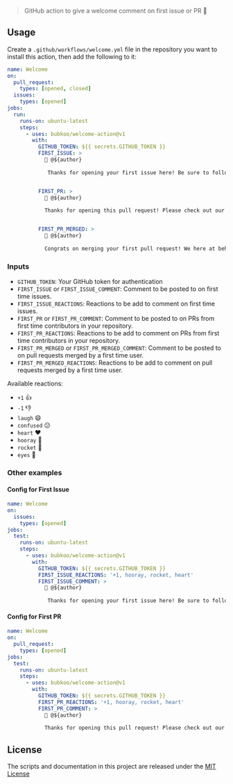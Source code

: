 > GitHub action to give a welcome comment on first issue or PR 💖

## Usage

Create a `.github/workflows/welcome.yml` file in the repository you want to install this action, then add the following to it:

```yml
name: Welcome
on:
  pull_request:
    types: [opened, closed]
  issues:
    types: [opened]
jobs:
  run:
    runs-on: ubuntu-latest
    steps:
      - uses: bubkoo/welcome-action@v1
        with:
          GITHUB_TOKEN: ${{ secrets.GITHUB_TOKEN }}
          FIRST_ISSUE: >
            👋 @${author}
            
             Thanks for opening your first issue here! Be sure to follow the issue template!


          FIRST_PR: >
            👋 @${author}
            
            Thanks for opening this pull request! Please check out our contributing guidelines.


          FIRST_PR_MERGED: >
            🎉 @${author}
            
            Congrats on merging your first pull request! We here at behaviorbot are proud of you!
```

### Inputs

- `GITHUB_TOKEN`: Your GitHub token for authentication
- `FIRST_ISSUE` or `FIRST_ISSUE_COMMENT`: Comment to be posted to on first time issues.
- `FIRST_ISSUE_REACTIONS`: Reactions to be add to comment on first time issues.
- `FIRST_PR` or `FIRST_PR_COMMENT`: Comment to be posted to on PRs from first time contributors in your repository.
- `FIRST_PR_REACTIONS`: Reactions to be add to comment on PRs from first time contributors in your repository.
- `FIRST_PR_MERGED` or `FIRST_PR_MERGED_COMMENT`: Comment to be posted to on pull requests merged by a first time user.
- `FIRST_PR_MERGED_REACTIONS`: Reactions to be add to comment on pull requests merged by a first time user.

Available reactions:
- `+1` 👍
- `-1` 👎
- `laugh` 😄
- `confused` 😕
- `heart` ❤️
- `hooray` 🎉
- `rocket` 🚀
- `eyes` 👀

### Other examples

#### Config for First Issue

```yml
name: Welcome
on:
  issues:
    types: [opened]
jobs:
  test:
    runs-on: ubuntu-latest
    steps:
      - uses: bubkoo/welcome-action@v1
        with:
          GITHUB_TOKEN: ${{ secrets.GITHUB_TOKEN }}
          FIRST_ISSUE_REACTIONS: '+1, hooray, rocket, heart'
          FIRST_ISSUE_COMMENT: >
            👋 @${author}
            
             Thanks for opening your first issue here! Be sure to follow the issue template!
```

#### Config for First PR

```yml
name: Welcome
on:
  pull_request:
    types: [opened]
jobs:
  test:
    runs-on: ubuntu-latest
    steps:
      - uses: bubkoo/welcome-action@v1
        with:
          GITHUB_TOKEN: ${{ secrets.GITHUB_TOKEN }}
          FIRST_PR_REACTIONS: '+1, hooray, rocket, heart'
          FIRST_PR_COMMENT: >
            👋 @${author}
            
            Thanks for opening this pull request! Please check out our contributing guidelines.
```

## License

The scripts and documentation in this project are released under the [MIT License](LICENSE)
